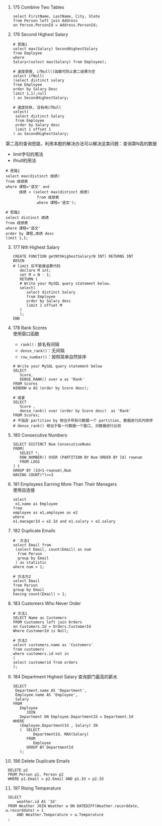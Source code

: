1) 175 Combine Two Tables
    ```mysql
   select FirstName, LastName, City, State
   from Person left join Address
   on Person.PersonId = Address.PersonId;
    ```
   
2) 176 Second Highest Salary
   ```mysql
   # 思路1
   select max(Salary) SecondHighestSalary
   from Employee
   where
   Salary<(select max(Salary) from Employee);
   
   # 速度很慢, ifNull()函数可防止第二结果为空
   select ifNull(
   (select distinct salary
   from Employee
   order by Salary Desc
   limit 1,1),null
   ) as SecondHighestSalary;
   
   # 速度较快, 没有用ifNull
   select(
    select distinct Salary 
    from Employee
    order by Salary desc
    limit 1 offset 1
   ) as SecondHighestSalary;

   ```
第二高的查询思路，利用本题的解决办法可以解决这类问题：查询第N高的数据
- limit字句的用法
- ifnull的用法
```mysql
# 思路1
select max(distinct 成绩) 
from 成绩表
where 课程='语文' and
      成绩 < (select max(distinct 成绩) 
              from 成绩表 
              where 课程='语文');

# 思路2
select distinct 成绩
from 成绩表
where 课程='语文'
order by 课程,成绩 desc
limit 1,1;
```
3) 177 Nth Highest Salary
   ```mysql
   CREATE FUNCTION getNthHighestSalary(N INT) RETURNS INT
   BEGIN
   # limit 后不能做运算代码
      declare M int;
      set M = N - 1;
      RETURN (
      # Write your MySQL query statement below.
      select(
         select distinct Salary
         from Employee
         order by Salary desc
         limit 1 offset M
      )  
      );
   END
   ```
4) 178 Rank Scores  
   使用窗口函数
   - `rank()` : 排名有间隔
   - `dense_rank()`：无间隔
   - `row_number()`：按照简单自然排序
   ```mysql
   # Write your MySQL query statement below
   SELECT
      Score,
      DENSE_RANK() over w as 'Rank'
   FROM Scores
   WINDOW w AS (order by Score desc);
   
   # 或者
   SELECT
      Score ,
      dense_rank() over (order by Score desc)  as 'Rank'
   FROM Scores;
   # 不指定 partition by 相当于所有行数据一个 partition, 数据进行区内排序
   # dense_rank() 相当于每一行数据一个窗口, 对数据进行比较
   ```
   
5) 180 Consecutive Numbers
   ```mysql
   SELECT DISTINCT Num ConsecutiveNums
   FROM(
      SELECT *,
      ROW_NUMBER() OVER (PARTITION BY Num ORDER BY Id) rownum
      FROM LOGS
   ) t
   GROUP BY (Id+1-rownum),Num
   HAVING COUNT(*)>=3
   ```

6) 181 Employees Earning More Than Their Managers  
   使用自连接
   ```mysql
   select 
    e1.name as Employee
   from
   employee as e1,employee as e2
   where
   e1.managerId = e2.Id and e1.salary > e2.salary
   ```
7) 182 Duplicate Emails
   ```mysql
   #  方法1
   select Email from
    (select Email, count(Email) as num
     from Person
     group by Email
    ) as statistic
   where num > 1;
   
   # 方法为2
   select Email
   from Person
   group by Email
   having count(Email) > 1;

   ```
   
8) 183 Customers Who Never Order
   ```mysql
   # 方法1
   SELECT Name as Customers
   FROM Customers left join Orders
   on Customers.Id = Orders.CustomerId
   Where CustomerId is Null;
    
   # 方法2
   select customers.name as 'Customers'
   from customers
   where customers.id not in
   (
   select customerid from orders
   );
   ```
   
9) 184 Department Highest Salary 查询部门最高的薪水
   ```mysql
   SELECT
    Department.name AS 'Department',
    Employee.name AS 'Employee',
    Salary
   FROM
      Employee
         JOIN
      Department ON Employee.DepartmentId = Department.Id
   WHERE
      (Employee.DepartmentId , Salary) IN
      (  SELECT
            DepartmentId, MAX(Salary)
         FROM
            Employee
         GROUP BY DepartmentId
      );
   ```
   
10) 196 Delete Duplicate Emails
   ```mysql
    DELETE p1 
    FROM Person p1, Person p2
    WHERE p1.Email = p2.Email AND p1.Id > p2.Id
   ```
11) 197 Rising Temperature
   ```mysql
    SELECT
        weather.id AS 'Id'
    FROM Weather JOIN Weather w ON DATEDIFF(Weather.recorddate, w.recorddate) = 1
        AND Weather.Temperature > w.Temperature
    ;
   ```